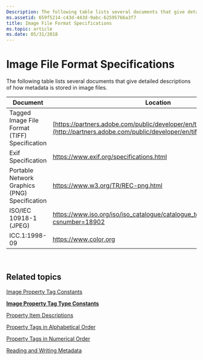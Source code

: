 ```yaml
---
Description: The following table lists several documents that give detailed descriptions of how metadata is stored in image files.
ms.assetid: 659f5214-c43d-443d-9abc-62595766a3f7
title: Image File Format Specifications
ms.topic: article
ms.date: 05/31/2018
---
```


# Image File Format Specifications

The following table lists several documents that give detailed descriptions of how metadata is stored in image files.



| Document                                      | Location                                                                                                        |
|-----------------------------------------------|-----------------------------------------------------------------------------------------------------------------|
| Tagged Image File Format (TIFF) Specification | [https://partners.adobe.com/public/developer/en/tiff/TIFF6.pdf](http://partners.adobe.com/public/developer/en/tiff/TIFF6.pdf) |
| Exif Specification                            | <https://www.exif.org/specifications.html>                                                                       |
| Portable Network Graphics (PNG) Specification | <https://www.w3.org/TR/REC-png.html>                                                                             |
| ISO/IEC 10918-1 (JPEG)                        | <https://www.iso.org/iso/iso_catalogue/catalogue_tc/catalogue_detail.htm?csnumber=18902>                         |
| ICC.1:1998-09                                 | <https://www.color.org>                                                                                          |



 

## Related topics

<dl> <dt>

[Image Property Tag Constants](-gdiplus-constant-image-property-tag-constants.md)
</dt> <dt>

[**Image Property Tag Type Constants**](-gdiplus-constant-image-property-tag-type-constants.md)
</dt> <dt>

[Property Item Descriptions](-gdiplus-constant-property-item-descriptions.md)
</dt> <dt>

[Property Tags in Alphabetical Order](-gdiplus-constant-property-tags-in-alphabetical-order.md)
</dt> <dt>

[Property Tags in Numerical Order](-gdiplus-constant-property-tags-in-numerical-order.md)
</dt> <dt>

[Reading and Writing Metadata](-gdiplus-reading-and-writing-metadata-use.md)
</dt> </dl>

 

 



